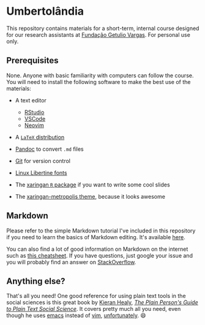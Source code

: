 # Umbertolândia

This repository contains materials for a short-term, internal course designed
for our research assistants at [Fundação Getulio Vargas](http://fgv.br). For
personal use only.

## Prerequisites

None. Anyone with basic familiarity with computers can follow the course. You
will need to install the following software to make the best use of the
materials:

* A text editor
	- [RStudio](http://rstudio.com) 
	- [VSCode](https://code.visualstudio.com/)
	- [Neovim](http://neovim.io)

* A [`LaTeX` distribution](https://www.latex-project.org/get/)

* [Pandoc](https://pandoc.org/installing.html) to convert `.md` files

* [Git](https://git-scm.com/) for version control

* [Linux Libertine fonts](http://libertine-fonts.org/)

* The [xaringan `R` package](https://github.com/yihui/xaringan) if you want to
	write some cool slides

* The [xaringan-metropolis
	theme](https://github.com/danilofreire/xaringan-metropolis), because it looks
	awesome

## Markdown

Please refer to the simple Markdown tutorial I've included in this repository if you need
to learn the basics of Markdown editing. It's available
[here](http://github.com/danilofreire/umbertolandia/why-markdown.md).

You can also find a lot of good information on Markdown on the internet such as
[this
cheatsheet](https://github.com/adam-p/markdown-here/wiki/Markdown-Cheatsheet).
If you have questions, just google your issue and you will probably find an
answer on [StackOverflow](http://stackoverflow.com).

## Anything else?

That's all you need! One good reference for using plain text tools in the social
sciences is this great book by [Kieran Healy](https://kieranhealy.org/), [_The
Plain Person's Guide to Plain Text Social Science_](http://plain-text.co/). It
covers pretty much all you need, even though he uses [emacs](http://emacs.org)
instead of [vim](http://vim.org),
[unfortunately](https://en.wikipedia.org/wiki/Editor_war). :smile:
